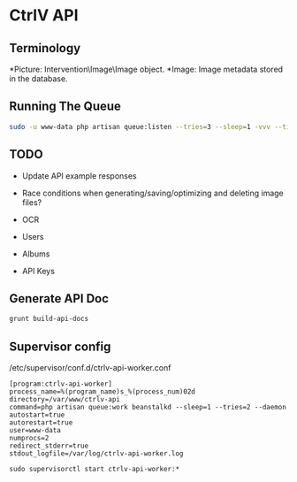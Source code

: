 # CtrlV API

## Terminology
*Picture: Intervention\Image\Image object.
*Image: Image metadata stored in the database.

## Running The Queue
```bash
sudo -u www-data php artisan queue:listen --tries=3 --sleep=1 -vvv --timeout=600
```

## TODO
* Update API example responses

* Race conditions when generating/saving/optimizing and deleting image files?
* OCR
* Users
* Albums
* API Keys


## Generate API Doc
```bash
grunt build-api-docs
```

## Supervisor config

/etc/supervisor/conf.d/ctrlv-api-worker.conf
```
[program:ctrlv-api-worker]
process_name=%(program_name)s_%(process_num)02d
directory=/var/www/ctrlv-api
command=php artisan queue:work beanstalkd --sleep=1 --tries=2 --daemon
autostart=true
autorestart=true
user=www-data
numprocs=2
redirect_stderr=true
stdout_logfile=/var/log/ctrlv-api-worker.log
```

```
sudo supervisorctl start ctrlv-api-worker:*
```
